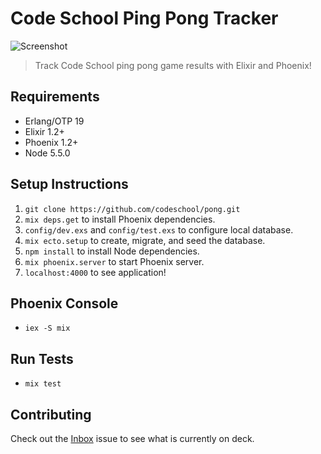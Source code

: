 # Code School Ping Pong Tracker

![Screenshot](https://cloud.githubusercontent.com/assets/201320/17226235/63d8e0a2-54d6-11e6-9c41-f1d568fd6121.png)

> Track Code School ping pong game results with Elixir and Phoenix!

## Requirements

- Erlang/OTP 19
- Elixir 1.2+
- Phoenix 1.2+
- Node 5.5.0

## Setup Instructions

1. `git clone https://github.com/codeschool/pong.git`
2. `mix deps.get` to install Phoenix dependencies.
3. `config/dev.exs` and `config/test.exs` to configure local database.
4. `mix ecto.setup` to create, migrate, and seed the database.
5. `npm install` to install Node dependencies.
6. `mix phoenix.server` to start Phoenix server.
7. `localhost:4000` to see application!

## Phoenix Console

- `iex -S mix`

## Run Tests

- `mix test`

## Contributing

Check out the [Inbox](https://github.com/codeschool/practice/issues/1) issue
to see what is currently on deck.


